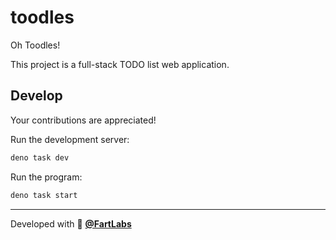 # toodles

Oh Toodles!

This project is a full-stack TODO list web application.

## Develop

Your contributions are appreciated!

Run the development server:

```sh
deno task dev
```

Run the program:

```sh
deno task start
```

---

Developed with 💖 [**@FartLabs**](https://github.com/FartLabs)
